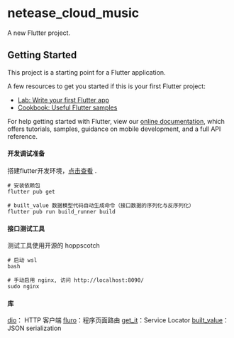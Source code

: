 # netease_cloud_music

A new Flutter project.

## Getting Started

This project is a starting point for a Flutter application.

A few resources to get you started if this is your first Flutter project:

- [Lab: Write your first Flutter app](https://flutter.dev/docs/get-started/codelab)
- [Cookbook: Useful Flutter samples](https://flutter.dev/docs/cookbook)

For help getting started with Flutter, view our
[online documentation](https://flutter.dev/docs), which offers tutorials,
samples, guidance on mobile development, and a full API reference.


#### 开发调试准备
搭建flutter开发环境，[点击查看](https://flutterchina.club/setup-macos/) . 
```
# 安装依赖包
flutter pub get

# built_value 数据模型代码自动生成命令（接口数据的序列化与反序列化）
flutter pub run build_runner build

```
#### 接口测试工具
测试工具使用开源的 hoppscotch
```shell
# 启动 wsl
bash

# 手动启用 nginx, 访问 http://localhost:8090/
sudo nginx
```

#### 库
[dio](https://pub.dev/packages/dio)： HTTP 客户端
[fluro](https://pub.dev/packages/fluro)：程序页面路由
[get_it](https://pub.dev/packages/get_it)：Service Locator
[built_value](https://pub.dev/packages/built_value)：JSON serialization